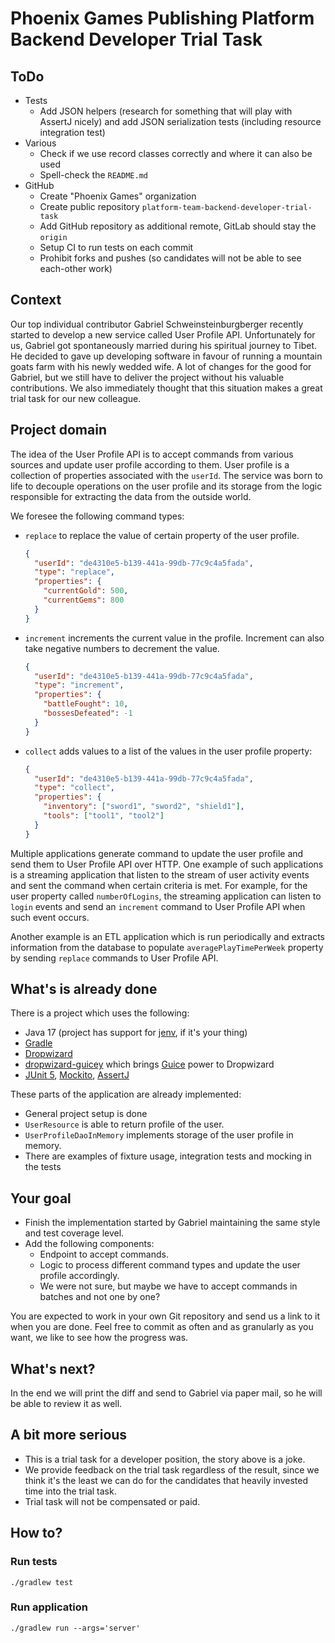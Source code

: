 # Phoenix Games Publishing Platform Backend Developer Trial Task

## ToDo

- Tests
    - Add JSON helpers (research for something that will play with AssertJ nicely) and add JSON serialization tests (including resource
      integration test)
- Various
    - Check if we use record classes correctly and where it can also be used
    - Spell-check the `README.md`
- GitHub
    - Create "Phoenix Games" organization
    - Create public repository `platform-team-backend-developer-trial-task`
    - Add GitHub repository as additional remote, GitLab should stay the `origin`
    - Setup CI to run tests on each commit
    - Prohibit forks and pushes (so candidates will not be able to see each-other work)

## Context

Our top individual contributor Gabriel Schweinsteinburgberger recently started to develop a new service called User Profile API.
Unfortunately for us, Gabriel got spontaneously married during his spiritual journey to Tibet. He decided to gave up developing software in
favour of running a mountain goats farm with his newly wedded wife. A lot of changes for the good for Gabriel, but we still have to deliver
the project without his valuable contributions. We also immediately thought that this situation makes a great trial task for our new
colleague.

## Project domain

The idea of the User Profile API is to accept commands from various sources and update user profile according to them. User profile is a
collection of properties associated with the `userId`. The service was born to life to decouple operations on the user profile and its
storage from the logic responsible for extracting the data from the outside world.

We foresee the following command types:

* `replace` to replace the value of certain property of the user profile.
  ```json
  {
    "userId": "de4310e5-b139-441a-99db-77c9c4a5fada",
    "type": "replace",
    "properties": {
      "currentGold": 500,
      "currentGems": 800
    }
  }
  ```

* `increment` increments the current value in the profile. Increment can also take negative numbers to decrement the value.
  ```json
  {
    "userId": "de4310e5-b139-441a-99db-77c9c4a5fada",
    "type": "increment",
    "properties": {
      "battleFought": 10,
      "bossesDefeated": -1
    }
  }
  ```

* `collect` adds values to a list of the values in the user profile property:
  ```json
  {
    "userId": "de4310e5-b139-441a-99db-77c9c4a5fada",
    "type": "collect",
    "properties": {
      "inventory": ["sword1", "sword2", "shield1"],
      "tools": ["tool1", "tool2"]
    }
  }
  ```

Multiple applications generate command to update the user profile and send them to User Profile API over HTTP. One example of such
applications is a streaming application that listen to the stream of user activity events and sent the command when certain criteria is met.
For example, for the user property called `numberOfLogins`, the streaming application can listen to `login` events and send an `increment`
command to User Profile API when such event occurs.

Another example is an ETL application which is run periodically and extracts information from the database to
populate `averagePlayTimePerWeek` property by sending `replace` commands to User Profile API.

## What's is already done

There is a project which uses the following:

* Java 17 (project has support for [jenv](https://www.jenv.be), if it's your thing)
* [Gradle](https://gradle.org/)
* [Dropwizard](https://www.dropwizard.io/en/latest/)
* [dropwizard-guicey](https://github.com/xvik/dropwizard-guicey) which brings [Guice](https://github.com/google/guice) power to Dropwizard
* [JUnit 5](https://junit.org/junit5/), [Mockito](https://site.mockito.org/), [AssertJ](https://assertj.github.io/doc/)

These parts of the application are already implemented:

* General project setup is done
* `UserResource` is able to return profile of the user.
* `UserProfileDaoInMemory` implements storage of the user profile in memory.
* There are examples of fixture usage, integration tests and mocking in the tests

## Your goal

* Finish the implementation started by Gabriel maintaining the same style and test coverage level.
* Add the following components:
    * Endpoint to accept commands.
    * Logic to process different command types and update the user profile accordingly.
    * We were not sure, but maybe we have to accept commands in batches and not one by one?

You are expected to work in your own Git repository and send us a link to it when you are done. Feel free to commit as often and as
granularly as you want, we like to see how the progress was.

## What's next?

In the end we will print the diff and send to Gabriel via paper mail, so he will be able to review it as well.

## A bit more serious

* This is a trial task for a developer position, the story above is a joke.
* We provide feedback on the trial task regardless of the result, since we think it's the least we can do for the candidates that heavily
  invested time into the trial task.
* Trial task will not be compensated or paid.

## How to?

### Run tests

```shell
./gradlew test
```

### Run application

```shell
./gradlew run --args='server'
```